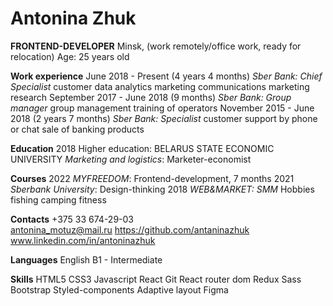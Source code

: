 # Antonina Zhuk

**FRONTEND-DEVELOPER**
Minsk, (work remotely/office work, ready for relocation) 
Age: 25 years old


**Work experience**
June 2018 - Present (4 years 4 months)
*Sber Bank: Chief Specialist*
customer data analytics
marketing communications
marketing research
September 2017 - June 2018 (9 months)
*Sber Bank: Group manager*
group management
training of operators 
November 2015 - June 2018 (2 years 7 months)
*Sber Bank: Specialist*
customer support by phone or chat
sale of banking products

**Education**
2018
Higher education: BELARUS STATE ECONOMIC UNIVERSITY
*Marketing and logistics*: Marketer-economist 

**Courses**
2022
*MYFREEDOM*: Frontend-development, 7 months
2021
*Sberbank University*: Design-thinking
2018
*WEB&MARKET: SMM*
Hobbies
fishing
camping 
fitness

**Contacts**
+375 33 674-29-03  
antonina_motuz@mail.ru
https://github.com/antaninazhuk
www.linkedin.com/in/antoninazhuk


**Languages**
English 
B1 - Intermediate


**Skills**
HTML5
CSS3
Javascript
React
Git
React router dom
Redux
Sass
Bootstrap
Styled-components
Adaptive layout
Figma